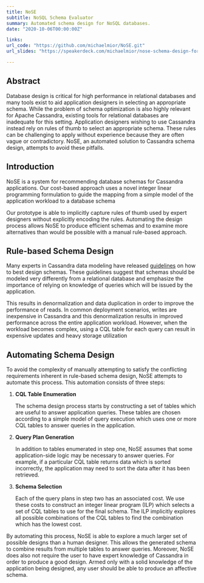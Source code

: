 ```yaml
---
title: NoSE
subtitle: NoSQL Schema Evaluator
summary: Automated schema design for NoSQL databases.
date: "2020-10-06T00:00:00Z"

links:
url_code: "https://github.com/michaelmior/NoSE.git"
url_slides: "https://speakerdeck.com/michaelmior/nose-schema-design-for-nosql-applications"

---
```


## Abstract

Database design is critical for high performance in relational databases and many tools exist to aid application designers in selecting an appropriate schema. While the problem of schema optimization is also highly relevant for Apache Cassandra, existing tools for relational databases are inadequate for this setting. Application designers wishing to use Cassandra instead rely on rules of thumb to select an appropriate schema. These rules can be challenging to apply without experience because they are often vague or contradictory. NoSE, an automated solution to Cassandra schema design, attempts to avoid these pitfalls.

## Introduction

NoSE is a system for recommending database schemas for Cassandra applications. Our cost-based approach uses a novel integer linear programming formulation to guide the mapping from a simple model of the application workload to a database schema

Our prototype is able to implicitly capture rules of thumb used by expert designers without explicitly encoding the rules. Automating the design process allows NoSE to produce efficient schemas and to examine more alternatives than would be possible with a manual rule-based approach.

## Rule-based Schema Design

Many experts in Cassandra data modeling have released [guidelines](http://www.datastax.com/dev/blog/basic-rules-of-cassandra-data-modeling) on how to best design schemas. These guidelines suggest that schemas should be modeled very differently from a relational database and emphasize the importance of relying on knowledge of queries which will be issued by the application.

This results in denormalization and data duplication in order to improve the performance of reads. In common deployment scenarios, writes are inexpensive in Cassandra and this denormalization results in improved performance across the entire application workload. However, when the workload becomes  complex, using a CQL table for each query can result in expensive updates and heavy storage utilization

## Automating Schema Design

To avoid the complexity of manually attempting to satisfy the conflicting requirements inherent in rule-based schema design, NoSE attempts to automate this process. This automation consists of three steps:

1. **CQL Table Enumeration**

   The schema design process starts by constructing a set of tables which are useful to answer application queries. These tables are chosen according to a simple model of query execution which uses one or more CQL tables to answer queries in the application.

2. **Query Plan Generation**

   In addition to tables enumerated in step one, NoSE assumes that some application-side logic may be necessary to answer queries. For example, if a particular CQL table returns data which is sorted incorrectly, the application may need to sort the data after it has been retrieved.

3. **Schema Selection**

   Each of the query plans in step two has an associated cost. We use these costs to construct an integer linear program (ILP) which selects a set of CQL tables to use for the final schema. The ILP implicitly explores all possible combinations of the CQL tables to find the combination which has the lowest cost.

By automating this process, NoSE is able to explore a much larger set of possible designs than a human designer. This allows the generated schema to combine results from multiple tables to answer queries. Moreover, NoSE does also not require the user to have expert knowledge of Cassandra in order to produce a good design. Armed only with a solid knowledge of the application being designed, any user should be able to produce an affective schema.
